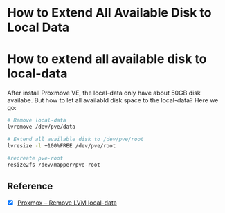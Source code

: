 # How to Extend All Available Disk to Local Data


# How to extend all available disk to local-data

After install Proxmove VE, the local-data only have about 50GB disk availabe. But how to let all availabld disk space to the local-data? Here we go:

```bash
# Remove local-data
lvremove /dev/pve/data

# Extend all available disk to /dev/pve/root
lvresize -l +100%FREE /dev/pve/root

#recreate pve-root
resize2fs /dev/mapper/pve-root
```


## Reference

  - [x] [Proxmox – Remove LVM local-data](https://artofawareness.wordpress.com/2017/03/06/proxmox-remove-lvm-local-data/)  




